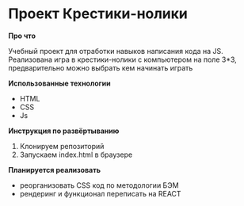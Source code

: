 # Проект Крестики-нолики

**Про что**

Учебный проект для отработки навыков написания кода на JS.
Реализована игра в крестики-нолики с компьютером на поле 3*3, предварительно можно выбрать кем начинать играть

**Использованные технологии**
* HTML
* CSS
* Js

**Инструкция по развёртыванию**
1. Клонируем репозиторий
2. Запускаем index.html в браузере

**Планируется реализовать**
* реорганизовать CSS код по методологии БЭМ
* рендеринг и функционал переписать на REACT
